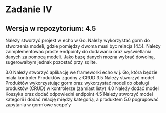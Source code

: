 # Zadanie IV

## Wersja w repozytorium: 4.5

Należy stworzyć projekt w echo w Go. Należy wykorzystać gorm do
stworzenia modeli, gdzie pomiędzy dwoma musi być relacja (4.5). Należy
zaimplementować proste endpointy do dodawania oraz wyświetlania danych
za pomocą modeli. Jako bazę danych można wybrać dowolną, sugerowałbym
jednak pozostać przy sqlite.

3.0 Należy stworzyć aplikację we frameworki echo w j. Go, która będzie
miała kontroler Produktów zgodny z CRUD
3.5 Należy stworzyć model Produktów wykorzystując gorm oraz
wykorzystać model do obsługi produktów (CRUD) w kontrolerze (zamiast
listy)
4.0 Należy dodać model Koszyka oraz dodać odpowiedni endpoint
4.5 Należy stworzyć model kategorii i dodać relację między kategorią,
a produktem
5.0 pogrupować zapytania w gorm’owe scope'y
